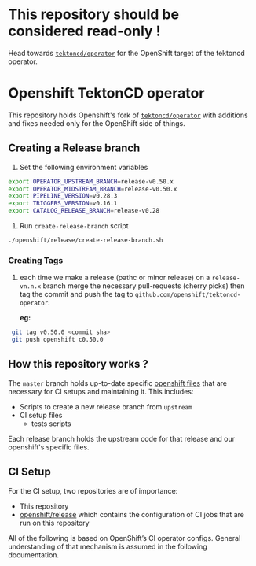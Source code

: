 # This repository should be considered read-only !

Head towards [`tektoncd/operator`](https://github.com/tektoncd/operator) for the OpenShift target of the tektoncd operator.

# Openshift TektonCD operator

This repository holds Openshift's fork of
[`tektoncd/operator`](https://github.com/tektoncd/operator) with additions and
fixes needed only for the OpenShift side of things.

## Creating a Release branch

1. Set the following environment variables

  ```bash
  export OPERATOR_UPSTREAM_BRANCH=release-v0.50.x
  export OPERATOR_MIDSTREAM_BRANCH=release-v0.50.x
  export PIPELINE_VERSION=v0.28.3
  export TRIGGERS_VERSION=v0.16.1
  export CATALOG_RELEASE_BRANCH=release-v0.28
  ```

1. Run `create-release-branch` script

  ```bash
  ./openshift/release/create-release-branch.sh
  ```

### Creating Tags

1. each time we make a release (pathc or minor release) on a `release-vn.n.x` branch merge the necessary pull-requests (cherry picks)
   then tag the commit and push the tag to `github.com/openshift/tektoncd-operator`.

   **eg:**

  ```bash
   git tag v0.50.0 <commit sha>
   git push openshift c0.50.0
  ```

## How this repository works ?

The `master` branch holds up-to-date specific [openshift files](./openshift)
that are necessary for CI setups and maintaining it. This includes:

- Scripts to create a new release branch from `upstream`
- CI setup files
  - tests scripts

Each release branch holds the upstream code for that release and our
openshift's specific files.

## CI Setup

For the CI setup, two repositories are of importance:

- This repository
- [openshift/release](https://github.com/openshift/release) which
  contains the configuration of CI jobs that are run on this
  repository

All of the following is based on OpenShift’s CI operator
configs. General understanding of that mechanism is assumed in the
following documentation.
